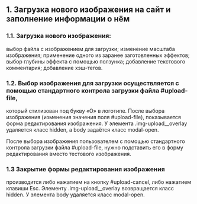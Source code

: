 ## 1. Загрузка нового изображения на сайт и заполнение информации о нём
### 1.1. Загрузка нового изображения:

выбор файла с изображением для загрузки;
изменение масштаба изображения;
применение одного из заранее заготовленных эффектов;
выбор глубины эффекта с помощью ползунка;
добавление текстового комментария;
добавление хэш-тегов.

### 1.2. Выбор изображения для загрузки осуществляется с помощью стандартного контрола загрузки файла #upload-file, 
который стилизован под букву «О» в логотипе. После выбора изображения (изменения значения поля #upload-file), 
показывается форма редактирования изображения. У элемента .img-upload__overlay удаляется класс hidden, 
а body задаётся класс modal-open.

После выбора изображения пользователем с помощью стандартного контрола загрузки файла #upload-file, 
нужно подставить его в форму редактирования вместо тестового изображения.

### 1.3 Закрытие формы редактирования изображения 

производится либо нажатием на кнопку #upload-cancel, либо нажатием клавиши Esc. 
Элементу .img-upload__overlay возвращается класс hidden. 
У элемента body удаляется класс modal-open.
